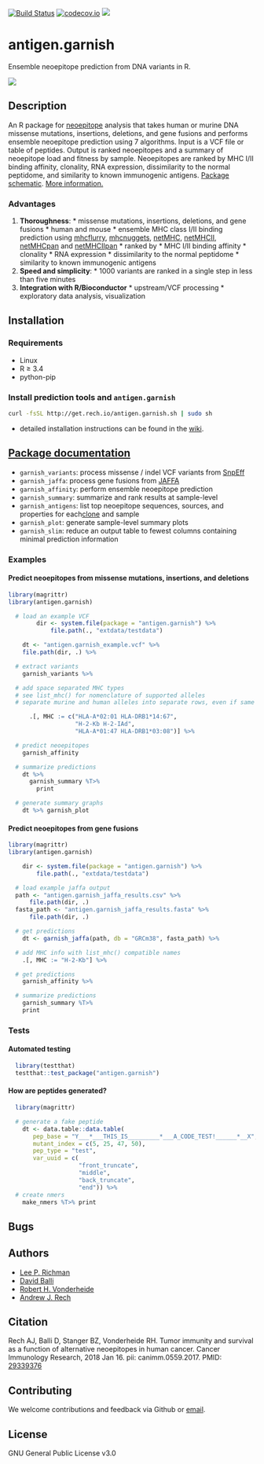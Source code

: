 [![Build Status](http://get.rech.io/build.passing.svg)](http://18.194.224.158:8080/job/antigen.garnish/lastBuild/consoleFull) [![codecov.io](https://codecov.io/github/andrewrech/antigen.garnish/coverage.svg?branch=master)](https://codecov.io/github/andrewrech/antigen.garnish?branch=master) ![](https://img.shields.io/badge/version-0.0.6-blue.svg)

# antigen.garnish

Ensemble neoepitope prediction from DNA variants in R.

![](http://get.rech.io/antigen.garnish_flowchart.svg)

## Description

An R package for [neoepitope](http://science.sciencemag.org/content/348/6230/69) analysis that takes human or murine DNA missense mutations, insertions, deletions, and gene fusions and performs ensemble neoepitope prediction using 7 algorithms. Input is a VCF file or table of peptides. Output is ranked neoepitopes and a summary of neoepitope load and fitness by sample. Neoepitopes are ranked by MHC I/II binding affinity, clonality, RNA expression, dissimilarity to the normal peptidome, and similarity to known immunogenic antigens. [Package schematic](https://github.com/andrewrech/antigen.garnish/wiki/Package-schematic). [More information.](http://antigen-garnish-presentation.s3-website-us-east-1.amazonaws.com)

### Advantages

1. **Thoroughness**:
		* missense mutations, insertions, deletions, and gene fusions
		* human and mouse
		* ensemble MHC class I/II binding prediction using [mhcflurry](https://github.com/hammerlab/mhcflurry), [mhcnuggets](https://github.com/KarchinLab/mhcnuggets), [netMHC](http://www.cbs.dtu.dk/services/NetMHC/), [netMHCII](http://www.cbs.dtu.dk/services/NetMHCII/), [netMHCpan](http://www.cbs.dtu.dk/services/NetMHCpan/) and [netMHCIIpan](http://www.cbs.dtu.dk/services/NetMHCIIpan/i)
		* ranked by
			* MHC I/II binding affinity
			* clonality
			* RNA expression
			* dissimilarity to the normal peptidome
			* similarity to known immunogenic antigens
1. **Speed and simplicity**:
		* 1000 variants are ranked in a single step in less than five minutes
1. **Integration with R/Bioconductor**
		* upstream/VCF processing
		* exploratory data analysis, visualization

## Installation

### Requirements

- Linux
- R &ge; 3.4
- python-pip

### Install prediction tools and `antigen.garnish`

```sh
curl -fsSL http://get.rech.io/antigen.garnish.sh | sudo sh
```

- detailed installation instructions can be found in the [wiki](https://github.com/andrewrech/antigen.garnish/wiki).

## [Package documentation](http://get.rech.io/antigen.garnish.pdf)

- `garnish_variants`: process missense / indel VCF variants from [SnpEff](http://snpeff.sourceforge.net/)
- `garnish_jaffa`: process gene fusions from [JAFFA](https://github.com/Oshlack/JAFFA)
- `garnish_affinity`: perform ensemble neoepitope prediction
- `garnish_summary`: summarize and rank results at sample-level
- `garnish_antigens`: list top neoepitope sequences, sources, and properties for each[clone](https://github.com/lima1/PureCN) and sample
- `garnish_plot`: generate sample-level summary plots
- `garnish_slim`: reduce an output table to fewest columns containing minimal prediction information

### Examples

#### Predict neoepitopes from missense mutations, insertions, and deletions

```r
library(magrittr)
library(antigen.garnish)

  # load an example VCF
		dir <- system.file(package = "antigen.garnish") %>%
			file.path(., "extdata/testdata")

    dt <- "antigen.garnish_example.vcf" %>%
    file.path(dir, .) %>%

  # extract variants
    garnish_variants %>%

  # add space separated MHC types
  # see list_mhc() for nomenclature of supported alleles
  # separate murine and human alleles into separate rows, even if same sample_id.

      .[, MHC := c("HLA-A*02:01 HLA-DRB1*14:67",
                   "H-2-Kb H-2-IAd",
                   "HLA-A*01:47 HLA-DRB1*03:08")] %>%

  # predict neoepitopes
    garnish_affinity

  # summarize predictions
    dt %>%
      garnish_summary %T>%
        print

  # generate summary graphs
    dt %>% garnish_plot
```

#### Predict neoepitopes from gene fusions

```r
library(magrittr)
library(antigen.garnish)

	dir <- system.file(package = "antigen.garnish") %>%
		file.path(., "extdata/testdata")

  # load example jaffa output
  path <- "antigen.garnish_jaffa_results.csv" %>%
      file.path(dir, .)
  fasta_path <- "antigen.garnish_jaffa_results.fasta" %>%
      file.path(dir, .)

  # get predictions
    dt <- garnish_jaffa(path, db = "GRCm38", fasta_path) %>%

  # add MHC info with list_mhc() compatible names
    .[, MHC := "H-2-Kb"] %>%

  # get predictions
    garnish_affinity %>%

  # summarize predictions
    garnish_summary %T>%
    print
```

### Tests

#### Automated testing

```r
  library(testthat)
  testthat::test_package("antigen.garnish")

```

#### How are peptides generated?

```r
  library(magrittr)

  # generate a fake peptide
    dt <- data.table::data.table(
       pep_base = "Y___*___THIS_IS_________*___A_CODE_TEST!______*__X",
       mutant_index = c(5, 25, 47, 50),
       pep_type = "test",
       var_uuid = c(
                    "front_truncate",
                    "middle",
                    "back_truncate",
                    "end")) %>%
  # create nmers
    make_nmers %T>% print
```

## Bugs

## Authors

- [Lee P. Richman](http://www.med.upenn.edu/apps/faculty/index.php/g275/p1073)
- [David Balli](https://www.linkedin.com/in/davidballi1)
- [Robert H. Vonderheide](https://www.med.upenn.edu/apps/faculty/index.php/g20000320/p1073)
- [Andrew J. Rech](https://rech.io)

## Citation

Rech AJ, Balli D, Stanger BZ, Vonderheide RH. Tumor immunity and survival as a function of alternative neoepitopes in human cancer. Cancer Immunology Research, 2018 Jan 16. pii: canimm.0559.2017. PMID: [29339376](https://www.ncbi.nlm.nih.gov/pubmed/29339376)

## Contributing

We welcome contributions and feedback via Github or [email](mailto:rech@rech.io).

## License

GNU General Public License v3.0
